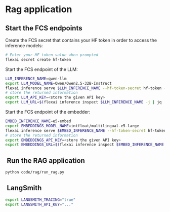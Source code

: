 # Rag application

## Start the FCS endpoints

Create the FCS secret that contains your HF token in order to access the inference models:

```bash
# Enter your HF token value when prompted
flexai secret create hf-token
```

Start the FCS endpoint of the LLM:

```bash
LLM_INFERENCE_NAME=qwen-llm
export LLM_MODEL_NAME=Qwen/Qwen2.5-32B-Instruct
flexai inference serve $LLM_INFERENCE_NAME --hf-token-secret hf-token -- --model=$LLM_MODEL_NAME --enable-auto-tool-choice --tool-call-parser hermes --max-model-len 16384
# store the returned information
export LLM_API_KEY=<store the given API key>
export LLM_URL=$(flexai inference inspect $LLM_INFERENCE_NAME -j | jq .config.endpointUrl -r)
```

Start the FCS endpoint of the embedder:

```bash
EMBED_INFERENCE_NAME=e5-embed
export EMBEDDINGS_MODEL_NAME=intfloat/multilingual-e5-large
flexai inference serve $EMBED_INFERENCE_NAME --hf-token-secret hf-token -- --model=$EMBEDDINGS_MODEL_NAME --task=embed --trust-remote-code --dtype=float32
# store the returned information
export EMBEDDINGS_API_KEY=<store the given API key>
export EMBEDDINGS_URL=$(flexai inference inspect $EMBED_INFERENCE_NAME -j | jq .config.endpointUrl -r)
```

##  Run the RAG application

```bash
python code/rag/run_rag.py
```

##  LangSmith

```bash
export LANGSMITH_TRACING="true"
export LANGSMITH_API_KEY="..."
```
